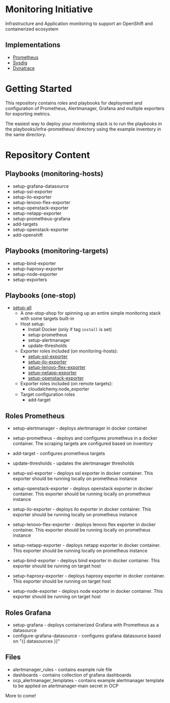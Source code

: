 Monitoring Initiative
======================

Infrastructure and Application monitoring to support an OpenShift and containerized ecosystem

## Implementations

* [Prometheus](prometheus)
* [Sysdig](sysdig)
* [Dynatrace](dynatrace)

Getting Started
===============

This repository contains roles and playbooks for deployment and configuration of Prometheus, Alertmanager, Grafana and multiple exporters for exporting metrics.

The easiest way to deploy your monitoring stack is to run the playbooks in the playbooks/infra-prometheus/ directory using the example inventory in the same directory.

Repository Content
==================
## Playbooks (monitoring-hosts)
* setup-grafana-datasource
* setup-ssl-exporter
* setup-ilo-exporter
* setup-lenovo-flex-exporter
* setup-openstack-exporter
* setup-netapp-exporter
* setup-prometheus-grafana
* add-targets
* setup-openstack-exporter
* add-openshift

## Playbooks (monitoring-targets)
* setup-bind-exporter
* setup-haproxy-exporter
* setup-node-exporter
* setup-exporters

## Playbooks (one-stop)
* [setup-all](playbooks/infra-prometheus/setup-all.yml)
    * A one-stop-shop for spinning up an entire simple monitoring stack with some targets built-in
    * Host setup:
        * Install Docker (only if tag `install` is set)
        * setup-prometheus
        * setup-alertmanager
        * update-thresholds
    * Exporter roles included (on monitoring-hosts):
        * [setup-ssl-exporter](prometheus/generic/setup-alertmanager)
        * [setup-ilo-exporter](prometheus/generic/setup-ilo-exporter)
        * [setup-lenovo-flex-exporter](prometheus/generic/setup-lenovo-flex-exporter)
        * [setup-netapp-exporter](prometheus/generic/setup-netapp-exporter)
        * [setup-openstack-exporter](prometheus/generic/setup-openstack-exporter)
    * Exporter roles included (on remote targets):
        * cloudalchemy.node_exporter
    * Target configuration roles
        * add-target

## Roles Prometheus
* setup-alertmanager - deploys alertmanager in docker container
* setup-prometheus - deploys and configures prometheus in a docker container. The scraping targets are configured based on inventory
* add-target - configures prometheus targets
* update-thresholds - updates the alertmanager thresholds

* setup-ssl-exporter - deploys ssl exporter in docker container. This exporter should be running locally on prometheus instance
* setup-openstack-exporter - deploys openstack exporter in docker container. This exporter should be running locally on prometheus instance
* setup-ilo-exporter - deploys ilo exporter in docker container. This exporter should be running locally on prometheus instance
* setup-lenovo-flex-exporter - deploys lenovo flex exporter in docker container. This exporter should be running locally on prometheus instance
* setup-netapp-exporter - deploys netapp exporter in docker container. This exporter should be running locally on prometheus instance
* setup-bind-exporter - deploys bind exporter in docker container. This exporter should be running on target host
* setup-haproxy-exporter - deploys haproxy exporter in docker container. This exporter should be running on target host
* setup-node-exporter - deploys node exporter in docker container. This exporter should be running on target host

## Roles Grafana
* setup-grafana - deploys containerized Grafana with Prometheus as a datasource
* configure-grafana-datasource - configures grafana datasource based on "{{ datasources }}"

## Files
* alertmanager_rules - contains example rule file
* dashboards - contains collection of grafana dashboards
* ocp_alertmanager_templates - contains example alertmanager template to be applied on alertmanager-main secret in OCP

More to come! 
